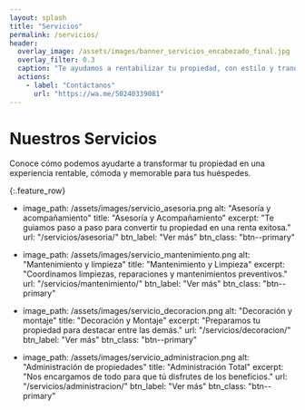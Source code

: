 ```yaml
---
layout: splash
title: "Servicios"
permalink: /servicios/
header:
  overlay_image: /assets/images/banner_servicios_encabezado_final.jpg
  overlay_filter: 0.3
  caption: "Te ayudamos a rentabilizar tu propiedad, con estilo y tranquilidad."
  actions:
    - label: "Contáctanos"
      url: "https://wa.me/50240339081"
---
```


# Nuestros Servicios

Conoce cómo podemos ayudarte a transformar tu propiedad en una experiencia rentable, cómoda y memorable para tus huéspedes.

{:.feature_row}
  - image_path: /assets/images/servicio_asesoria.png
    alt: "Asesoría y acompañamiento"
    title: "Asesoría y Acompañamiento"
    excerpt: "Te guiamos paso a paso para convertir tu propiedad en una renta exitosa."
    url: "/servicios/asesoria/"
    btn_label: "Ver más"
    btn_class: "btn--primary"

  - image_path: /assets/images/servicio_mantenimiento.png
    alt: "Mantenimiento y limpieza"
    title: "Mantenimiento y Limpieza"
    excerpt: "Coordinamos limpiezas, reparaciones y mantenimientos preventivos."
    url: "/servicios/mantenimiento/"
    btn_label: "Ver más"
    btn_class: "btn--primary"

  - image_path: /assets/images/servicio_decoracion.png
    alt: "Decoración y montaje"
    title: "Decoración y Montaje"
    excerpt: "Preparamos tu propiedad para destacar entre las demás."
    url: "/servicios/decoracion/"
    btn_label: "Ver más"
    btn_class: "btn--primary"

  - image_path: /assets/images/servicio_administracion.png
    alt: "Administración de propiedades"
    title: "Administración Total"
    excerpt: "Nos encargamos de todo para que tú disfrutes de los beneficios."
    url: "/servicios/administracion/"
    btn_label: "Ver más"
    btn_class: "btn--primary"


